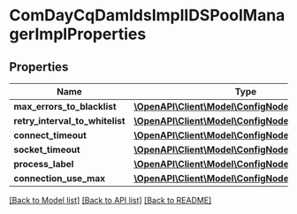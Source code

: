 # ComDayCqDamIdsImplIDSPoolManagerImplProperties

## Properties
Name | Type | Description | Notes
------------ | ------------- | ------------- | -------------
**max_errors_to_blacklist** | [**\OpenAPI\Client\Model\ConfigNodePropertyInteger**](ConfigNodePropertyInteger.md) |  | [optional] 
**retry_interval_to_whitelist** | [**\OpenAPI\Client\Model\ConfigNodePropertyInteger**](ConfigNodePropertyInteger.md) |  | [optional] 
**connect_timeout** | [**\OpenAPI\Client\Model\ConfigNodePropertyInteger**](ConfigNodePropertyInteger.md) |  | [optional] 
**socket_timeout** | [**\OpenAPI\Client\Model\ConfigNodePropertyInteger**](ConfigNodePropertyInteger.md) |  | [optional] 
**process_label** | [**\OpenAPI\Client\Model\ConfigNodePropertyString**](ConfigNodePropertyString.md) |  | [optional] 
**connection_use_max** | [**\OpenAPI\Client\Model\ConfigNodePropertyInteger**](ConfigNodePropertyInteger.md) |  | [optional] 

[[Back to Model list]](../README.md#documentation-for-models) [[Back to API list]](../README.md#documentation-for-api-endpoints) [[Back to README]](../README.md)


